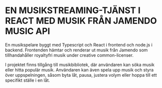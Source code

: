 # EN MUSIKSTREAMING-TJÄNST I REACT MED MUSIK FRÅN JAMENDO MUSIC API

En musikspelare byggt med Typescript och React i frontend och node.js i backend.
Frontenden hämtar och renderar ut musik från Jamendo som tillhandahåller royaltyfri musik under creative common-licenser.

I projektet finns tillgång till musikbibliotek, där användaren kan söka musik eller hitta populär musik. Användaren kan även spela upp musik och styra över uppspelningen, såsom byta låt, pausa, justera volym eller hoppa till ett specifikt ställe i en låt.
